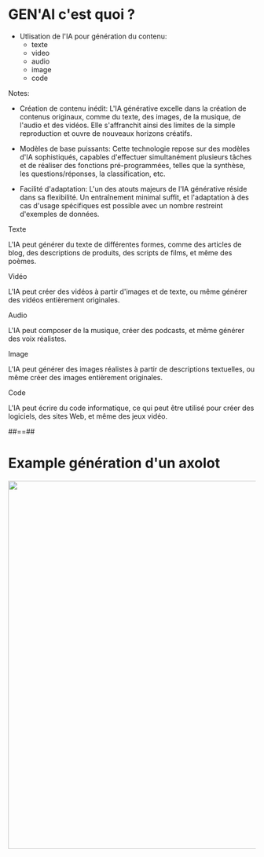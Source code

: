 # GEN'AI c'est quoi ?

* Utlisation de l'IA pour génération du contenu:
    * texte
    * video
    * audio
    * image
    * code
<!-- .element: class="list-fragment" -->

Notes:

* Création de contenu inédit: L'IA générative excelle dans la création de contenus originaux, comme du texte, des images, de la musique, de l'audio et des vidéos. Elle s'affranchit ainsi des limites de la simple reproduction et ouvre de nouveaux horizons créatifs.

* Modèles de base puissants: Cette technologie repose sur des modèles d'IA sophistiqués, capables d'effectuer simultanément plusieurs tâches et de réaliser des fonctions pré-programmées, telles que la synthèse, les questions/réponses, la classification, etc.

* Facilité d'adaptation: L'un des atouts majeurs de l'IA générative réside dans sa flexibilité. Un entraînement minimal suffit, et l'adaptation à des cas d'usage spécifiques est possible avec un nombre restreint d'exemples de données.

Texte

L'IA peut générer du texte de différentes formes, comme des articles de blog, des descriptions de produits, des scripts de films, et même des poèmes.

Vidéo

L'IA peut créer des vidéos à partir d'images et de texte, ou même générer des vidéos entièrement originales.

Audio

L'IA peut composer de la musique, créer des podcasts, et même générer des voix réalistes.

Image

L'IA peut générer des images réalistes à partir de descriptions textuelles, ou même créer des images entièrement originales.

Code

L'IA peut écrire du code informatique, ce qui peut être utilisé pour créer des logiciels, des sites Web, et même des jeux vidéo.

##==##

# Example génération d'un axolot

<img class="center" style=" height: 750px" src="./assets/images/axolot_duet_ai.png" />
